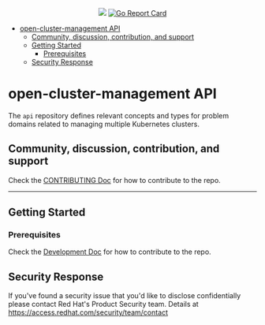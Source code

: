 <p align="center"><a href="http://35.227.205.240/?job=build_go-repo-template_postsubmit">
<!-- prow build badge, godoc, and go report card
<img alt="Build Status" src="http://[prow-website]/badge.svg?jobs=build-open-cluster-management-api-amd64-postsubmit">
-->
</a> <a href="https://godoc.org/github.com/open-cluster-management/api"><img src="https://godoc.org/github.com/open-cluster-management/api?status.svg"></a> <a href="https://goreportcard.com/report/github.com/open-cluster-management/api"><img alt="Go Report Card" src="https://goreportcard.com/badge/github.com/open-cluster-management/api" /></a> <a href="https://codecov.io/github/open-cluster-management/api?branch=master">
<!--
<img alt="Code Coverage" src="https://codecov.io/gh/IBM/go-repo-template/branch/master/graphs/badge.svg?branch=master" /></a>
<a href="https://quay.io/repository/open-cluster-management/go-repo-template-amd64"><img alt="Docker Repository on Quay" src="https://quay.io/repository/open-cluster-management/go-repo-template/status" /></a>
-->

</p>

- [open-cluster-management API](#open-cluster-management-api)
    - [Community, discussion, contribution, and support](#community-discussion-contribution-and-support)
    - [Getting Started](#getting-started)
        - [Prerequisites](#prerequisites)
    - [Security Response](#security-response)
<!--
        - [Troubleshooting](#troubleshooting)
      - [XXX References](#xxx-references)
  -->


<!-- END doctoc generated TOC please keep comment here to allow auto update -->

# open-cluster-management API

The `api` repository defines relevant concepts and types for problem domains related to managing multiple Kubernetes clusters.

## Community, discussion, contribution, and support

Check the [CONTRIBUTING Doc](CONTRIBUTING.md) for how to contribute to the repo.

<!--

You can reach the maintainers of this project at:

- [#xxx on Slack](https://slack.com/signin?redir=%2Fmessages%2Fxxx)

-->

------

## Getting Started

### Prerequisites

Check the [Development Doc](docs/development.md) for how to contribute to the repo.

<!--
## XXX References

If you have any further question about xxx, please refer to
[XXX help documentation](docs/xxx_help.md) for further information.
-->

## Security Response
If you've found a security issue that you'd like to disclose confidentially please contact Red Hat's Product Security team. Details at https://access.redhat.com/security/team/contact

